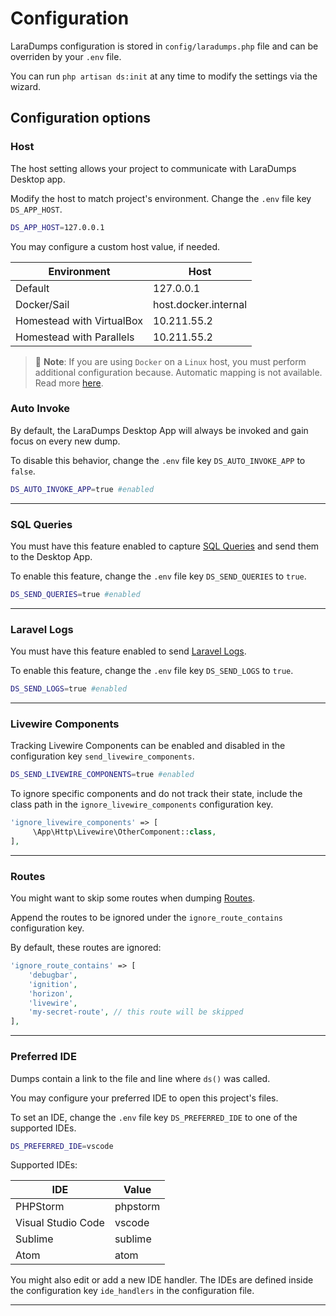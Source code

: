 # Configuration

LaraDumps configuration is stored in `config/laradumps.php` file and can be overriden by your `.env` file.

You can run `php artisan ds:init` at any time to modify the settings via the wizard.

## Configuration options

### Host

The host setting allows your project to communicate with LaraDumps Desktop app.

Modify the host to match project's environment. Change the `.env` file key `DS_APP_HOST`.

```bash
DS_APP_HOST=127.0.0.1
```

 You may configure a custom host value, if needed.

<style>
    td::before { display: none }
    <!-- @see https://github.com/docsifyjs/docsify/issues/794 -->
</style>

| **Environment**             |  **Host**            |
|-----------------------------|----------------------|
| Default                     | 127.0.0.1            |
| Docker/Sail                 | host.docker.internal |
| Homestead with VirtualBox   | 10.211.55.2          |
| Homestead with Parallels    | 10.211.55.2          |

> 📝 **Note**: If you are using `Docker` on a `Linux` host, you must perform additional configuration because. Automatic mapping is not available. Read more [here](https://github.com/laravel/sail/pull/222).

### Auto Invoke

By default, the LaraDumps Desktop App will always be invoked and gain focus on every new dump.

To disable this behavior, change the `.env` file key `DS_AUTO_INVOKE_APP` to `false`.

```bash
DS_AUTO_INVOKE_APP=true #enabled
```

---

### SQL Queries

You must have this feature enabled to capture [SQL Queries](laravel/debug/usage?id=sql-queries) and send them to the Desktop App.

To enable this feature, change the `.env` file key `DS_SEND_QUERIES` to `true`.

```bash
DS_SEND_QUERIES=true #enabled
```

---

### Laravel Logs

You must have this feature enabled to send [Laravel Logs](laravel/debug/usage?id=laravel-logs).

To enable this feature, change the `.env` file key `DS_SEND_LOGS` to `true`.

 ```bash
DS_SEND_LOGS=true #enabled
```

---

### Livewire Components

Tracking Livewire Components can be enabled and disabled in the configuration key `send_livewire_components`.

 ```bash
DS_SEND_LIVEWIRE_COMPONENTS=true #enabled
```

To ignore specific components and do not track their state, include the class path in the `ignore_livewire_components` configuration key.

```php
'ignore_livewire_components' => [    
     \App\Http\Livewire\OtherComponent::class,
],
```

---

### Routes

You might want to skip some routes when dumping [Routes](laravel/debug/usage?id=routes).

Append the routes to be ignored under the `ignore_route_contains` configuration key.

By default, these routes are ignored:

```php
'ignore_route_contains' => [
    'debugbar',
    'ignition',
    'horizon',
    'livewire',
    'my-secret-route', // this route will be skipped
],
```

---

### Preferred IDE

 Dumps contain a link to the file and line where `ds()` was called.

You may configure your preferred IDE to open this project's files.

To set an IDE, change the `.env` file key `DS_PREFERRED_IDE` to one of the supported IDEs.

```bash
DS_PREFERRED_IDE=vscode
```

Supported IDEs:

<style>
    td::before { display: none }
    <!-- @see https://github.com/docsifyjs/docsify/issues/794 -->
</style>

| **IDE**             |  **Value**  |
|---------------------|-------------|
| PHPStorm            | phpstorm    |
| Visual Studio Code  | vscode      |
| Sublime             | sublime     |
| Atom                | atom        |

You might also edit or add a new IDE handler. The IDEs are defined inside the configuration key `ide_handlers` in the configuration file.

---

